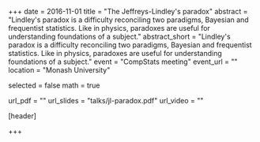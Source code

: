 +++
date = 2016-11-01
title = "The Jeffreys-Lindley's paradox"
abstract = "Lindley's paradox is a difficulty reconciling two paradigms, Bayesian and frequentist statistics. Like in physics, paradoxes are useful for understanding foundations of a subject."
abstract_short = "Lindley's paradox is a difficulty reconciling two paradigms, Bayesian and frequentist statistics. Like in physics, paradoxes are useful for understanding foundations of a subject."
event = "CompStats meeting"
event_url = ""
location = "Monash University"

selected = false
math = true

url_pdf = ""
url_slides = "talks/jl-paradox.pdf"
url_video = ""

[header]

+++
